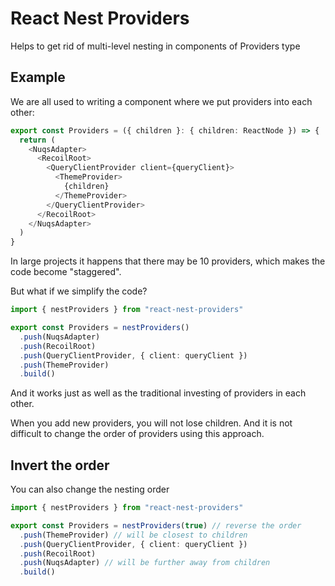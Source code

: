 # React Nest Providers

Helps to get rid of multi-level nesting in components of Providers type

## Example

We are all used to writing a component where we put providers into each other:

```typescript jsx
export const Providers = ({ children }: { children: ReactNode }) => {
  return (
    <NuqsAdapter>
      <RecoilRoot>
        <QueryClientProvider client={queryClient}>
          <ThemeProvider>
            {children}
          </ThemeProvider>
        </QueryClientProvider>
      </RecoilRoot>
    </NuqsAdapter>
  )
}
```

In large projects it happens that there may be 10 providers, which makes the code become "staggered".

But what if we simplify the code?

```typescript jsx
import { nestProviders } from "react-nest-providers"

export const Providers = nestProviders()
  .push(NuqsAdapter)
  .push(RecoilRoot)
  .push(QueryClientProvider, { client: queryClient })
  .push(ThemeProvider)
  .build()
```

And it works just as well as the traditional investing of providers in each other.

When you add new providers, you will not lose children. And it is not difficult to change the order of providers using this approach.

## Invert the order

You can also change the nesting order

```typescript jsx
import { nestProviders } from "react-nest-providers"

export const Providers = nestProviders(true) // reverse the order
  .push(ThemeProvider) // will be closest to children
  .push(QueryClientProvider, { client: queryClient })
  .push(RecoilRoot)
  .push(NuqsAdapter) // will be further away from children
  .build()
```